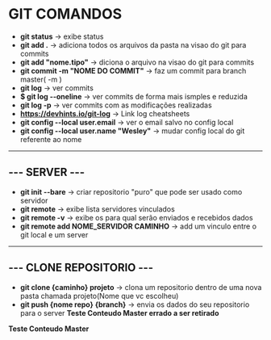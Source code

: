 # GIT COMANDOS

- **git status** -> exibe status
- **git add .** -> adiciona todos os arquivos da pasta na visao do git para commits
- **git add "nome.tipo"** -> diciona o arquivo na visao do git para commits
- **git commit -m "NOME DO COMMIT"** -> faz um commit para branch master( -m )
- **git log** -> ver commits
- **$ git log --oneline** -> ver commits de forma mais ismples e reduzida
- **git log -p** -> ver commits com as modificações realizadas
- **https://devhints.io/git-log** 		     -> Link log cheatsheets
- **git config --local user.email** -> ver o email salvo no config local
- **git config --local user.name "Wesley"** -> mudar config local do git referente ao nome

---

## --- SERVER ---

- **git init --bare** -> criar repositorio "puro" que pode ser usado como servidor
- **git remote** -> exibe lista servidores vinculados
- **git remote -v** -> exibe os para qual serão enviados e recebidos dados
- **git remote add NOME_SERVIDOR CAMINHO** -> add um vinculo entre o git local e um server

---

## --- CLONE REPOSITORIO --- 

- **git clone {caminho} projeto** -> clona um repositorio dentro de uma nova pasta chamada projeto(Nome que vc escolheu)
- **git push {nome repo} {branch}** -> envia os dados do seu repositorio para o server
**Teste Conteudo Master errado a ser retirado**


**Teste Conteudo Master**